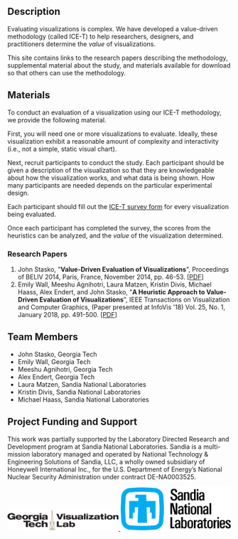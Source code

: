 ## Description

<!-- ![](./images/ice-t.jpg =200x) -->
Evaluating visualizations is complex. We have developed a value-driven methodology (called ICE-T) to help researchers, designers, and practitioners determine the _value_ of visualizations.

This site contains links to the research papers describing the methodology, supplemental material about the study, and materials available for download so that others can use the methodology.

## Materials

To conduct an evaluation of a visualization using our ICE-T methodology, we provide the following material.

First, you will need one or more visualizations to evaluate. Ideally, these visualization exhibit a reasonable amount of complexity and interactivity (i.e., not a simple, static visual chart).

Next, recruit participants to conduct the study. Each participant should be given a description of the visualization so that they are knowledgeable about how the visualization works, and what data is being shown. How many participants are needed depends on the particular experimental design.

Each participant should fill out the [ICE-T survey form](documents/survey.pdf) for every visualization being evaluated.

Once each participant has completed the survey, the scores from the heuristics can be analyzed, and the _value_ of the visualization determined.

### Research Papers

  1. John Stasko, "**Value-Driven Evaluation of Visualizations**", Proceedings of BELIV 2014, Paris, France, November 2014, pp. 46-53. [<a href="http://www.cc.gatech.edu/~john.stasko/papers/beliv14-value.pdf">PDF</a>]
  2. Emily Wall, Meeshu Agnihotri, Laura Matzen, Kristin Divis, Michael Haass, Alex Endert, and John Stasko, "**A Heuristic Approach to Value-Driven Evaluation of Visualizations**", IEEE Transactions on Visualization and Computer Graphics, (Paper presented at InfoVis '18) Vol. 25, No. 1, January 2018, pp. 491-500. [<a href="https://www.cc.gatech.edu/~ewall9/media/papers/ValueVIS2018.pdf">PDF</a>]

## Team Members

  - John Stasko, Georgia Tech
  - Emily Wall, Georgia Tech
  - Meeshu Agnihotri, Georgia Tech
  - Alex Endert, Georgia Tech
  - Laura Matzen, Sandia National Laboratories
  - Kristin Divis, Sandia National Laboratories
  - Michael Haass, Sandia National Laboratories

## Project Funding and Support

This work was partially supported by the Laboratory Directed Research and Development program at Sandia National Laboratories. Sandia is a multi-mission laboratory managed and operated by National Technology & Engineering Solutions of Sandia, LLC, a wholly owned subsidiary of Honeywell International Inc., for the U.S. Department of Energy’s National Nuclear Security Administration under contract DE-NA0003525.

<a href="http://vis.gatech.edu/">
  <img src="/images/gtvislab.png" alt="GT Vis Lab" style="width:250px;"/>
</a>

<a href="https://www.sandia.gov/">
  <img src="/images/sandia.png" alt="Sandia" style="width:250px;"/>
  </a>
<!-- ![Georgia Tech Visualization Lab](/images/gtvislab.png) -->
<!-- ![Sandia](/images/sandia.png) -->
